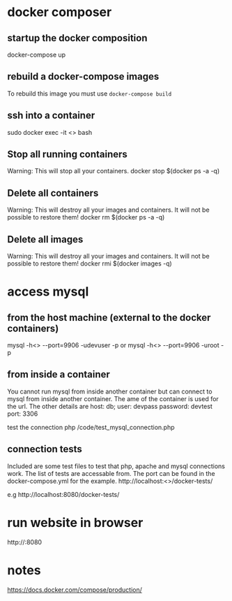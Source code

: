 # docker composer
## startup the docker composition
docker-compose up
## rebuild a docker-compose images
To rebuild this image you must use `docker-compose build`

## ssh into a container
sudo docker exec -it <<container name>> bash

## Stop all running containers
Warning: This will stop all your containers.
docker stop $(docker ps -a -q)

## Delete all containers
Warning: This will destroy all your images and containers. It will not be possible to restore them!
docker rm $(docker ps -a -q)

## Delete all images
Warning: This will destroy all your images and containers. It will not be possible to restore them!
docker rmi $(docker images -q)

# access mysql 
## from the host machine (external to the docker containers)
mysql -h<<image ip>> --port=9906 -udevuser -p
or 
mysql -h<<image ip>> --port=9906 -uroot -p

## from inside a container
You cannot run mysql from inside another container but can connect to mysql from inside another container. The ame of the container is
used for the url. The other details are
host: db;
user: devpass
password: devtest
port: 3306 

test the connection
php /code/test_mysql_connection.php

## connection tests
Included are some test files to test that php, apache and mysql connections work. The list of tests are accessable from. The port can be found in the docker-compose.yml for the example. 
http://localhost:<<port>>/docker-tests/

e.g
http://localhost:8080/docker-tests/

# run website in browser
http://<docker-host-ip-address>:8080
 
# notes
https://docs.docker.com/compose/production/

